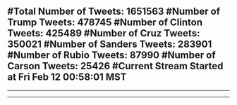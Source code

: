 #Total Number of Tweets: 1651563 
#Number of Trump Tweets: 478745
#Number of Clinton Tweets: 425489
#Number of Cruz Tweets: 350021
#Number of Sanders Tweets: 283901
#Number of Rubio Tweets: 87990
#Number of Carson Tweets: 25426
#Current Stream Started at Fri Feb 12 00:58:01 MST
---
---
---
